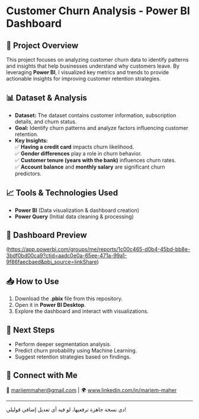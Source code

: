 
# **Customer Churn Analysis - Power BI Dashboard**  

## **📌 Project Overview**  
This project focuses on analyzing customer churn data to identify patterns and insights that help businesses understand why customers leave. By leveraging **Power BI**, I visualized key metrics and trends to provide actionable insights for improving customer retention strategies.  

## **📊 Dataset & Analysis**  
- **Dataset:** The dataset contains customer information, subscription details, and churn status.  
- **Goal:** Identify churn patterns and analyze factors influencing customer retention.  
- **Key Insights:**  
  ✅ **Having a credit card** impacts churn likelihood.  
  ✅ **Gender differences** play a role in churn behavior.  
  ✅ **Customer tenure (years with the bank)** influences churn rates.  
  ✅ **Account balance** and **monthly salary** are significant churn predictors.  

## **📈 Tools & Technologies Used**  
- **Power BI** (Data visualization & dashboard creation)  
- **Power Query** (Initial data cleaning & processing)  

## **📸 Dashboard Preview**  
(https://app.powerbi.com/groups/me/reports/1c00c465-d0b4-45bd-bb8e-3bdf0bd00ca9?ctid=aadc0e0a-65ee-471a-99a1-9f86faecbaed&pbi_source=linkShare)

## **📥 How to Use**  
1. Download the **.pbix** file from this repository.  
2. Open it in **Power BI Desktop**.  
3. Explore the dashboard and interact with visualizations.  

## **📌 Next Steps**  
- Perform deeper segmentation analysis.  
- Predict churn probability using Machine Learning.  
- Suggest retention strategies based on findings.  

## **🔗 Connect with Me**  
📩 mariiemmaher@gmail.com | 🌍 www.linkedin.com/in/mariem-maher

  

---

دي نسخة جاهزة ترفعيها، لو فيه أي تعديل إضافي قوليلي!

